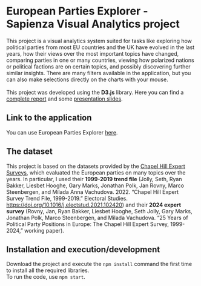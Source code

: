 # European Parties Explorer - Sapienza Visual Analytics project
This project is a visual analytics system suited for tasks like exploring how political parties from most EU countries and the UK have evolved in the last years, how their views over the most important topics have changed, comparing parties in one or many countries, viewing how polarized nations or political factions are on certain topics, and possibly discovering further similar insights. There are many filters available in the application, but you can also make selections directly on the charts with your mouse.\
\
This project was developed using the **D3.js** library. Here you can find a [complete report](documents/report.pdf) and some [presentation slides](documents/slides.pdf).

## Link to the application
You can use European Parties Explorer [here](https://zakaehl.github.io/European-parties-explorer).

## The dataset
This project is based on the datasets provided by the [Chapel Hill Expert Surveys](https://www.chesdata.eu/ches-europe), which evaluated the European parties on many topics over the years. In particular, I used their **1999-2019 trend file** (Jolly, Seth, Ryan Bakker, Liesbet Hooghe, Gary Marks, Jonathan Polk, Jan Rovny, Marco Steenbergen, and Milada Anna Vachudova. 2022. “Chapel Hill Expert Survey Trend File, 1999-2019.” Electoral Studies. https://doi.org/10.1016/j.electstud.2021.102420) and their **2024 expert survey** (Rovny, Jan, Ryan Bakker, Liesbet Hooghe, Seth Jolly, Gary Marks, Jonathan Polk, Marco Steenbergen, and Milada Vachudova. “25 Years of Political Party Positions in Europe: The Chapel Hill Expert Survey, 1999-2024,” working paper).

## Installation and execution/development
Download the project and execute the `npm install` command the first time to install all the required libraries.\
To run the code, use `npm start`.